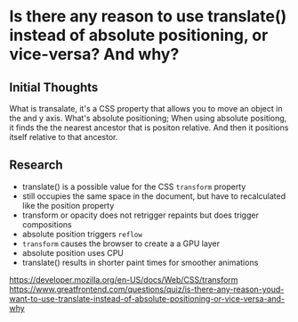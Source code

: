# Is there any reason to use translate() instead of absolute positioning, or vice-versa? And why?

## Initial Thoughts
What is transalate, it's a CSS property that allows you to move an object in the and y axis. What's absolute positioning; When using absolute positiong, it finds the the nearest ancestor that is positon relative. And then it positions itself relative to that ancestor.

## Research
- translate() is a possible value for the CSS `transform` property
- still occupies the same space in the document, but have to recalculated like the position property
- transform or opacity does not retrigger repaints but does trigger compositions
- absolute position triggers `reflow`
- `transform` causes the browser to create a a GPU layer
- absolute position uses CPU
- translate() results in shorter paint times for smoother animations

https://developer.mozilla.org/en-US/docs/Web/CSS/transform
https://www.greatfrontend.com/questions/quiz/is-there-any-reason-youd-want-to-use-translate-instead-of-absolute-positioning-or-vice-versa-and-why